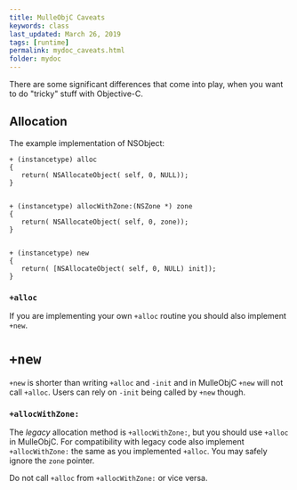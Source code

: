 ```yaml
---
title: MulleObjC Caveats
keywords: class
last_updated: March 26, 2019
tags: [runtime]
permalink: mydoc_caveats.html
folder: mydoc
---
```


There are some significant differences that come into play, when you want
to do "tricky" stuff with Objective-C. 

## Allocation

The example implementation of NSObject:

```
+ (instancetype) alloc
{
   return( NSAllocateObject( self, 0, NULL));
}


+ (instancetype) allocWithZone:(NSZone *) zone
{
   return( NSAllocateObject( self, 0, zone));
}


+ (instancetype) new
{
   return( [NSAllocateObject( self, 0, NULL) init]);
}
```


### `+alloc`

If  you are implementing your own `+alloc` routine you should also implement `+new`.


# `+new`

`+new` is shorter than writing `+alloc` and `-init` and in MulleObjC `+new`
will not call `+alloc`. Users can rely on `-init` being called by `+new` though.


### `+allocWithZone:`

The  *legacy* allocation method is `+allocWithZone:`, but you 
should use `+alloc` in MulleObjC. For compatibility with legacy code
also implement `+allocWithZone:` the same as you implemented `+alloc`.
You may safely ignore the `zone` pointer.

Do not call `+alloc` from `+allocWithZone:` or vice versa.
